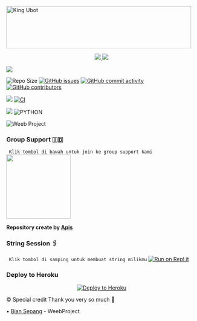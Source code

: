 <a href="https://cooltext.com"><img src="https://images.cooltext.com/5536523.gif" width="489" height="112" alt="King Ubot" /></a>

<p align="center">
  <a href="https://github.com/apisuserbot/WeebProject-Apis/fork">
    <img src="https://img.shields.io/github/forks/apisuserbot/WeebProject-Apis?label=Fork&style=social">
    
  </a>
  <a href="https://github.com/apisuserbot/WeebProject-Apis">
    <img src="https://img.shields.io/github/stars/apisuserbot/WeebProject-Apis?style=social">
  </a>
</p>

<p align="left">
  <a href="https://github.com/apisuserbot/WeebProject-Apis/blob/WeebProject-Apis/LICENSE"><img src="https://img.shields.io/github/license/apisuserbot/WeebProject-Apis?&style=social&logo=github">
  </a></p>

![Repo Size](https://img.shields.io/github/repo-size/apisuserbot/WeebProject-Apis?&style=plastic&logo=github)
[![GitHub issues](https://img.shields.io/github/issues/apisuserbot/WeebProject-Apis?&style=plastic&logo=github)](https://github.com/apisuserbot/WeebProject-Apis/issues)
[![GitHub commit activity](https://img.shields.io/github/commit-activity/m/apisuserbot/WeebProject-Apis?&style=plastic&logo=github)](https://github.com/apisuserbot/WeebProject-Apis/graphs/commit-activity)
[![GitHub contributors](https://img.shields.io/github/contributors/apisuserbot/WeebProject-Apis?&style=plastic&logo=github)](https://GitHub.com/apisuserbot/WeebProject-Apis/graphs/contributors/)
<p align="justify">
<a href="https://github.com/apisuserbot/WeebProject-Apis/commits/WeebProject-Apis"><img src="https://img.shields.io/github/last-commit/apisuserbot/WeebProject-Apis?color=ff69b4&logo=github&logoColor=ff69b4&style=for-the-badge" /></a>
<a href="https://github.com/apisuserbot/WeebProject-Apis/actions/workflows/main.yml"><img src="https://img.shields.io/github/workflow/status/apisuserbot/King-Ubot/CI/WeebProject-Apis?style=for-the-badge&logo=github-actions&logoColor=aqua" alt="CI" /></a>
</p>
<p align="justify">
<a href="https://pypi.org/project/Telethon/"><img src="https://img.shields.io/pypi/v/telethon?color=important&label=telethon&logo=python&logoColor=brightgreen&style=for-the-badge" /></a>
<img alt="PYTHON" src="https://img.shields.io/badge/PYTHON-v3.9.2-white?style=for-the-badge&logo=appveyor"/>
</p>

![Weeb Project](https://telegra.ph/file/477415d5e5fa928e7f39c.jpg)

### Group Support 🇮🇩
`
Klik tombol di bawah untuk join ke group support kami`
   <a href="https://t.me/KingUserbotSupport"><img src="https://img.shields.io/badge/Grup%20Support%3F-King-red?&style=flat-square?&logo=telegram" width=170px></a></p>

__Repository create by [Apis](https://t.me/PacarFerdilla)__

### String Session 🖇
`
Klik tombol di samping untuk membuat string milikmu`
   [![Run on Repl.it](https://repl.it/badge/github/STARKGANG/friday)](https://replit.com/@apisuserbot/String-Session?v=1)

### Deploy to Heroku
<p align="center"><a href="https://heroku.com/deploy?template=https://github.com/apisuserbot/WeebProject-Apis/tree/main"> <img src="https://www.herokucdn.com/deploy/button.png" alt="Deploy to Heroku"/></a></p>

© Special credit
Thank you very so much 🙏

•   [Bian Sepang](https://github.com/BianSepang) - WeebProject
